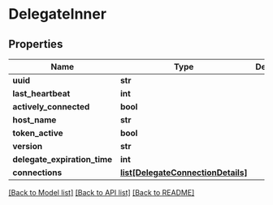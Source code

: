 # DelegateInner

## Properties
Name | Type | Description | Notes
------------ | ------------- | ------------- | -------------
**uuid** | **str** |  | [optional] 
**last_heartbeat** | **int** |  | [optional] 
**actively_connected** | **bool** |  | [optional] 
**host_name** | **str** |  | [optional] 
**token_active** | **bool** |  | [optional] 
**version** | **str** |  | [optional] 
**delegate_expiration_time** | **int** |  | [optional] 
**connections** | [**list[DelegateConnectionDetails]**](DelegateConnectionDetails.md) |  | [optional] 

[[Back to Model list]](../README.md#documentation-for-models) [[Back to API list]](../README.md#documentation-for-api-endpoints) [[Back to README]](../README.md)

